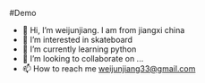 #Demo
- 👋 Hi, I’m weijunjiang. I am from jiangxi china
- 👀 I’m interested in skateboard
- 🌱 I’m currently learning python
- 💞️ I’m looking to collaborate on ...
- 📫 How to reach me weijunjiang33@gmail.com

<!---
weijunjiang123/weijunjiang123 is a ✨ special ✨ repository because its `README.md` (this file) appears on your GitHub profile.
You can click the Preview link to take a look at your changes.
--->
